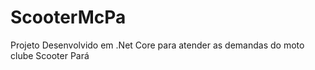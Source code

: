 # ScooterMcPa
Projeto Desenvolvido em .Net Core para atender as demandas do moto clube Scooter Pará
